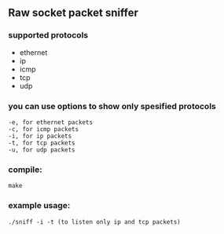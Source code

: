 Raw socket packet sniffer
--

### supported protocols 
- ethernet
- ip
- icmp
- tcp
- udp

### you can use options to show only spesified protocols
    -e, for ethernet packets
    -c, for icmp packets
    -i, for ip packets
    -t, for tcp packets
    -u, for udp packets

### compile:
    make

### example usage:
    ./sniff -i -t (to listen only ip and tcp packets)
